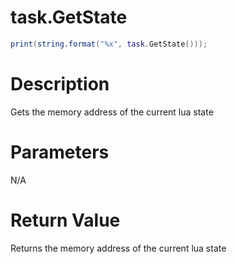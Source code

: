 # task.GetState

```lua
print(string.format("%x", task.GetState()));
```

# Description

Gets the memory address of the current lua state

# Parameters

N/A

# Return Value

Returns the memory address of the current lua state